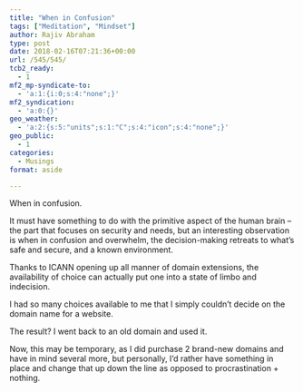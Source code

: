 ```yaml
---
title: "When in Confusion"
tags: ["Meditation", "Mindset"]
author: Rajiv Abraham
type: post
date: 2018-02-16T07:21:36+00:00
url: /545/545/
tcb2_ready:
  - 1
mf2_mp-syndicate-to:
  - 'a:1:{i:0;s:4:"none";}'
mf2_syndication:
  - 'a:0:{}'
geo_weather:
  - 'a:2:{s:5:"units";s:1:"C";s:4:"icon";s:4:"none";}'
geo_public:
  - 1
categories:
  - Musings
format: aside

---
```

<p style="text-align: left;">
  When in confusion.
</p>

<p style="text-align: left;">
  It must have something to do with the primitive aspect of the human brain &#8211; the part that focuses on security and needs, but an interesting observation is when in confusion and overwhelm, the decision-making retreats to what&#8217;s safe and secure, and a known environment.
</p>

<p style="text-align: left;">
  Thanks to ICANN opening up all manner of domain extensions, the availability of choice can actually put one into a state of limbo and indecision.
</p>

<p style="text-align: left;">
  I had so many choices available to me that I simply couldn&#8217;t decide on the domain name for a website.
</p>

<p style="text-align: left;">
  The result? I went back to an old domain and used it.
</p>

<p style="text-align: left;">
  Now, this may be temporary, as I did purchase 2 brand-new domains and have in mind several more, but personally, I&#8217;d rather have something in place and change that up down the line as opposed to procrastination + nothing.
</p>